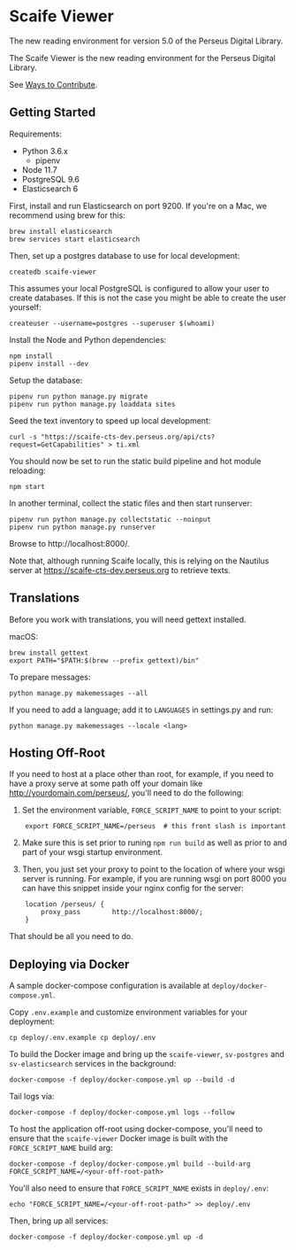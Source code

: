 # Scaife Viewer

The new reading environment for version 5.0 of the Perseus Digital Library.

The Scaife Viewer is the new reading environment for the Perseus Digital Library.

See [Ways to Contribute](https://github.com/scaife-viewer/scaife-viewer/wiki/Ways-to-Contribute).

## Getting Started

Requirements:

* Python 3.6.x
  * pipenv
* Node 11.7
* PostgreSQL 9.6
* Elasticsearch 6

First, install and run Elasticsearch on port 9200. If you're on a Mac, we recommend using brew for this:

    brew install elasticsearch
    brew services start elasticsearch

Then, set up a postgres database to use for local development:

    createdb scaife-viewer

This assumes your local PostgreSQL is configured to allow your user to create databases. If this is not the case you might be able to create the user yourself:

    createuser --username=postgres --superuser $(whoami)

Install the Node and Python dependencies:

    npm install
    pipenv install --dev

Setup the database:

    pipenv run python manage.py migrate
    pipenv run python manage.py loaddata sites

Seed the text inventory to speed up local development:

    curl -s "https://scaife-cts-dev.perseus.org/api/cts?request=GetCapabilities" > ti.xml

You should now be set to run the static build pipeline and hot module reloading:

    npm start

In another terminal, collect the static files and then start runserver:

    pipenv run python manage.py collectstatic --noinput
    pipenv run python manage.py runserver

Browse to http://localhost:8000/.

Note that, although running Scaife locally, this is relying on the Nautilus server at https://scaife-cts-dev.perseus.org to retrieve texts.


## Translations

Before you work with translations, you will need gettext installed.

macOS:

    brew install gettext
    export PATH="$PATH:$(brew --prefix gettext)/bin"

To prepare messages:

    python manage.py makemessages --all

If you need to add a language; add it to `LANGUAGES` in settings.py and run:

    python manage.py makemessages --locale <lang>


## Hosting Off-Root

If you need to host at a place other than root, for example, if you need to have
a proxy serve at some path off your domain like http://yourdomain.com/perseus/,
you'll need to do the following:

1. Set the environment variable, `FORCE_SCRIPT_NAME` to point to your script:

```
    export FORCE_SCRIPT_NAME=/perseus  # this front slash is important
```

2. Make sure this is set prior to runing `npm run build` as well as prior to and
   part of your wsgi startup environment.

3. Then, you just set your proxy to point to the location of where your wsgi
   server is running.  For example, if you are running wsgi on port 8000 you can
   have this snippet inside your nginx config for the server:

```
    location /perseus/ {
        proxy_pass        http://localhost:8000/;
    }
```

That should be all you need to do.


## Deploying via Docker

A sample docker-compose configuration is available at `deploy/docker-compose.yml`.

Copy `.env.example` and customize environment variables for your deployment:

```
cp deploy/.env.example cp deploy/.env
```

To build the Docker image and bring up the `scaife-viewer`, `sv-postgres` and `sv-elasticsearch` services in the background:
```
docker-compose -f deploy/docker-compose.yml up --build -d
```

Tail logs via:
```
docker-compose -f deploy/docker-compose.yml logs --follow
```

To host the application off-root using docker-compose, you'll need to ensure that the `scaife-viewer` Docker image is built with the `FORCE_SCRIPT_NAME` build arg:
```
docker-compose -f deploy/docker-compose.yml build --build-arg FORCE_SCRIPT_NAME=/<your-off-root-path>
```

You'll also need to ensure that `FORCE_SCRIPT_NAME` exists in `deploy/.env`:
```
echo "FORCE_SCRIPT_NAME=/<your-off-root-path>" >> deploy/.env
```

Then, bring up all services:
```
docker-compose -f deploy/docker-compose.yml up -d
```
